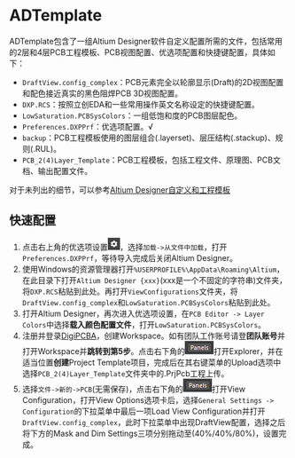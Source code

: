 # ADTemplate

ADTemplate包含了一组Altium Designer软件自定义配置所需的文件，包括常用的2层和4层PCB工程模板、PCB视图配置、优选项配置和快捷键配置，具体如下：

- `DraftView.config_complex`：PCB元素完全以轮廓显示(Draft)的2D视图配置和配色接近真实的黑色阻焊PCB 3D视图配置。
- `DXP.RCS`：按照立创EDA和一些常用操作英文名称设定的快捷键配置。
- `LowSaturation.PCBSysColors`：一组低饱和度的PCB图层配色。
- `Preferences.DXPPrf`：优选项配置。√
- `backup`：PCB工程模板使用的图层组合(.layerset)、层压结构(.stackup)、规则(.RUL)。
- `PCB_2(4)Layer_Template`：PCB工程模板，包括工程文件、原理图、PCB文档、输出配置文件。

对于未列出的细节，可以参考[Altium Designer自定义和工程模板](https://flickerz.xyz/p/rm%E7%A1%AC%E4%BB%B602-altium-designer%E8%87%AA%E5%AE%9A%E4%B9%89%E5%92%8C%E5%B7%A5%E7%A8%8B%E6%A8%A1%E6%9D%BF%E6%96%BD%E5%B7%A5%E4%B8%AD/)

## 快速配置

1. 点击右上角的优选项设置![icon1](docs\icon1.png)，选择`加载->从文件中加载`，打开`Preferences.DXPPrf`，等待导入完成后关闭Altium Designer。
2. 使用Windows的资源管理器打开`%USERPROFILE%\AppData\Roaming\Altium`，在此目录下打开`Altium Designer {xxx}`(xxx是一个不固定的字符串)文件夹，将`DXP.RCS`粘贴到此处。再打开`ViewConfigurations`文件夹，将`DraftView.config_complex`和`LowSaturation.PCBSysColors`粘贴到此处。
3. 打开Altium Designer，再次进入优选项设置，在`PCB Editor -> Layer Colors`中选择**载入颜色配置文件**，打开`LowSaturation.PCBSysColors`。
4. 注册并登录[DigiPCBA](https://space.digipcba.com/signup)，创建Workspace。如有团队工作账号请登**团队账号**并打开Workspace并**跳转到第5步**。点击右下角的![icon2](docs\icon2.png)打开Explorer，并在适当位置**创建**Project Template项目，完成后在其右键菜单的Upload选项中选择`PCB_2(4)Layer_Template`文件夹中的.PrjPcb工程上传。
5. 选择`文件->新的->PCB`(无需保存)，点击右下角的![icon2](docs\icon2.png)打开View Configuration，打开View Options选项卡后，选择`General Settings -> Configuration`的下拉菜单中最后一项Load View Configuration并打开`DraftView.config_complex`，此时下拉菜单中出现DraftView配置，选择之后将下方的Mask and Dim Settings三项分别拖动至(40%/40%/80%)，设置完成。

